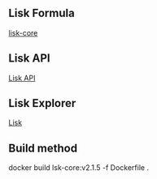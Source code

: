 ## Lisk Formula
[lisk-core](https://github.com/LiskHQ/lisk-core)

## Lisk API
[Lisk API](https://lisk.io/documentation/lisk-core/api.html)

## Lisk Explorer
[Lisk](https://explorer.lisk.io/)

## Build method
docker build lsk-core:v2.1.5 -f Dockerfile .
